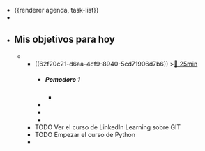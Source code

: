 - {{renderer agenda, task-list}}
-
- ## Mis objetivos para hoy
	-
		- ((62f20c21-d6aa-4cf9-8940-5cd71906d7b6)) >[🍅 25min](#agenda-pomo://?t=f-1660030401043-1500)
			- ##### Pomodoro 1
				-
			-
			-
			-
		- TODO Ver el curso de LinkedIn Learning sobre GIT
		- TODO Empezar el curso de Python
		-